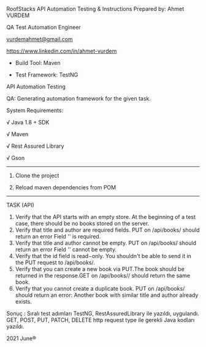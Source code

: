 RoofStacks API Automation Testing & Instructions
Prepared by:
Ahmet VURDEM

QA Test Automation Engineer

vurdemahmet@gmail.com

https://www.linkedin.com/in/ahmet-vurdem

- Build Tool: Maven

- Test Framework: TestNG

API Automation Testing

QA:
Generating automation framework for the given task.

System Requirements:

√ Java 1.8 + SDK

√ Maven

√ Rest Assured Library

√ Gson

****************************************************************

1) Clone the project

2) Reload maven dependencies from POM

****************************************************************

TASK (API)

1. Verify that the API starts with an empty store. At the beginning of a test case, there should be no books stored on the server.
2. Verify that title and author are required fields. PUT on /api/books/ should return an error Field '' is required.
3. Verify that title and author cannot be empty. PUT on /api/books/ should return an error Field '' cannot be empty.
4. Verify that the id field is read−only. You shouldn't be able to send it in the PUT request to /api/books/.
5. Verify that you can create a new book via PUT.The book should be returned in the response.GET on /api/books// should return the same book.
6. Verify that you cannot create a duplicate book. PUT on /api/books/ should return an error: Another book with similar title and author already exists.

Sonuç :
Sıralı test adımları TestNG, RestAssuredLibrary ile yazıldı, uygulandı. 
GET, POST, PUT, PATCH, DELETE http request type ile gerekli Java kodları yazıldı.


2021 June®
